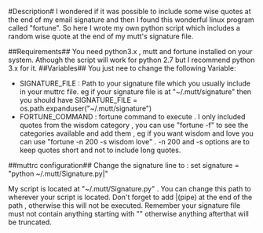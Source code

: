 #Description#
I wondered if it was possible to include some wise quotes at the end of my email signature and then I found this wonderful linux program called "fortune". So here I wrote my own python script which includes a random wise quote at the end of my mutt's signature file.

##Requirements##
You need python3.x , mutt and fortune installed on your system.
Athough the script will work for python 2.7 but I recommend python 3.x for it.
##Variables##
You just nee to change the following Variable:

* SIGNATURE_FILE : Path to your signature file which you usually include in your muttrc file. eg if your signature file is at "~/.mutt/signature" then you should have SIGNATURE_FILE = os.path.expanduser("~/.mutt/signature")
* FORTUNE_COMMAND : fortune command to execute . I only included quotes from the wisdom category , you can use "fortune -f" to see the categories available and add them , eg if you want wisdom and love you can use "fortune -n 200 -s wisdom love" . -n 200 and -s options are to keep quotes short and not to include long quotes. 

##muttrc configuration##
Change the signature line to :
set signature = "python ~/.mutt/Signature.py|"

My script is located at "~/.mutt/Signature.py" . You can change this path to wherever your script is located. Don't forget to add |(pipe) at the end of the path , otherwise this will not be executed. Remember your signature file must not contain anything starting with "" otherwise anything afterthat will be truncated.
